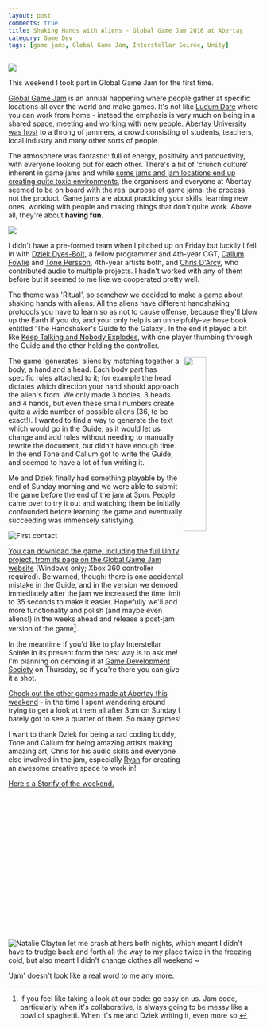 ```yaml
---
layout: post
comments: true
title: Shaking Hands with Aliens - Global Game Jam 2016 at Abertay
category: Game Dev
tags: [game jams, Global Game Jam, Interstellar Soirée, Unity]
---
```


![](/images/ggj_logo.jpg)

This weekend I took part in Global Game Jam for the first time. 

[Global Game Jam](http://globalgamejam.org/) is an annual happening where people gather at specific locations all over the world and make games. It's not like [Ludum Dare](http://http://ludumdare.com/compo/) where you can work from home - instead the emphasis is very much on being in a shared space, meeting and working with new people. [Abertay University was host](http://globalgamejam.org/2016/jam-sites/abertay-university) to a throng of jammers, a crowd consisting of students, teachers, local industry and many other sorts of people.

<!--more-->

The atmosphere was fantastic: full of energy, positivity and productivity, with everyone looking out for each other. There's a bit of 'crunch culture' inherent in game jams and while [some jams and jam locations end up creating quite toxic environments](http://www.thetreehouse.website/five-of-the-reasons-i-decided-not-to-participate-in-global-game-jam-this-year/), the organisers and everyone at Abertay seemed to be on board with the real purpose of game jams: the process, not the product. Game jams are about practicing your skills, learning new ones, working with people and making things that don't quite work. Above all, they're about **having fun**. 

![](/images/ggj16_03.jpg)

I didn't have a pre-formed team when I pitched up on Friday but luckily I fell in with [Dziek Dyes-Bolt](https://twitter.com/DziekDB), a fellow programmer and 4th-year CGT, [Callum Fowlie](https://twitter.com/Fentlegen) and [Tone Persson](https://twitter.com/TonePersson), 4th-year artists both, and [Chris D'Arcy](https://soundcloud.com/dercii/sets/global-game-jam-2016), who contributed audio to multiple projects. I hadn't worked with any of them before but it seemed to me like we cooperated pretty well.

The theme was 'Ritual', so somehow we decided to make a game about shaking hands with aliens. All the aliens have different handshaking protocols you have to learn so as not to cause offense, because they'll blow up the Earth if you do, and your only help is an unhelpfully-verbose book entitled 'The Handshaker's Guide to the Galaxy'. In the end it played a bit like [Keep Talking and Nobody Explodes](http://www.keeptalkinggame.com/), with one player thumbing through the Guide and the other holding the controller.

<img style="float: right; width: 30%" src="/images/ggj16_02.jpg">

The game 'generates' aliens by matching together a body, a hand and a head. Each body part has specific rules attached to it; for example the head dictates which direction your hand should approach the alien's from. We only made 3 bodies, 3 heads and 4 hands, but even these small numbers create quite a wide number of possible aliens (36, to be exact!). I wanted to find a way to generate the text which would go in the Guide, as it would let us change and add rules without needing to manually rewrite the document, but didn't have enough time. In the end Tone and Callum got to write the Guide, and seemed to have a lot of fun writing it.

Me and Dziek finally had something playable by the end of Sunday morning and we were able to submit the game before the end of the jam at 3pm. People came over to try it out and watching them be initially confounded before learning the game and eventually succeeding was immensely satisfying.

![](/images/interstellar_soiree_01.png "First contact")

[You can download the game, including the full Unity project, from its page on the Global Game Jam website](http://globalgamejam.org/2016/games/interstellar-soir%C3%A9e) (Windows only; Xbox 360 controller required). Be warned, though: there is one accidental mistake in the Guide, and in the version we demoed immediately after the jam we increased the time limit to 35 seconds to make it easier. Hopefully we'll add more functionality and polish (and maybe even aliens!) in the weeks ahead and release a post-jam version of the game[^1]. 

In the meantime if you'd like to play Interstellar Soirée in its present form the best way is to ask me! I'm planning on demoing it at [Game Development Society](https://www.facebook.com/groups/AbertayGDS/) on Thursday, so if you're there you can give it a shot.

[Check out the other games made at Abertay this weekend](http://globalgamejam.org/2016/jam-sites/abertay-university/games) - in the time I spent wandering around trying to get a look at them all after 3pm on Sunday I barely got to see a quarter of them. So many games!

I want to thank Dziek for being a rad coding buddy, Tone and Callum for being amazing artists making amazing art, Chris for his audio skills and everyone else involved in the jam, especially [Ryan](https://twitter.com/Loakers) for creating an awesome creative space to work in!

[Here's a Storify of the weekend.](https://storify.com/Loakers/global-game-jam-2016-at-abertay-univeristy)

![](/images/ggj16_01.jpg "Natalie Clayton let me crash at hers both nights, which meant I didn't have to trudge back and forth all the way to my place twice in the freezing cold, but also meant I didn't change clothes all weekend ~")

'Jam' doesn't look like a real word to me any more.

[^1]: If you feel like taking a look at our code: go easy on us. Jam code, particularly when it's collaborative, is always going to be messy like a bowl of spaghetti. When it's me and Dziek writing it, even more so.
